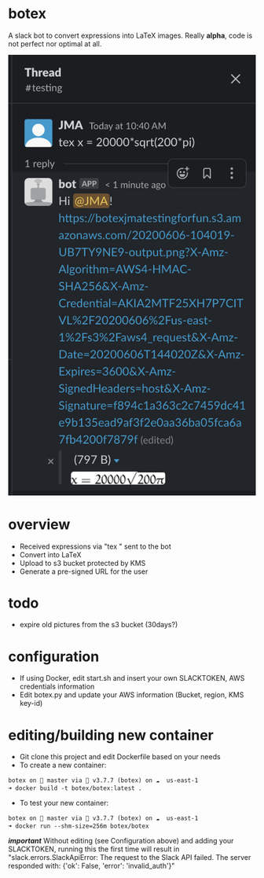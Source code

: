 # botex
 A slack bot to convert expressions into LaTeX images. Really **alpha**, code is not perfect nor optimal at all.
<!-- <img src="https://github.com/sourcefrenchy/botex/blob/master/s1.png" height=50% width=20%> -->
![Getting png back](https://github.com/sourcefrenchy/botex/blob/master/s2.png?raw=true) <!-- .element height="50%" width="50%" -->

# overview
- Received expressions via "tex <expression>" sent to the bot
- Convert into LaTeX
- Upload to s3 bucket protected by KMS
- Generate a pre-signed URL for the user
 
# todo
- expire old pictures from the s3 bucket (30days?)
 
# configuration
- If using Docker, edit start.sh and insert your own SLACKTOKEN, AWS credentials information
- Edit botex.py and update your AWS information (Bucket, region, KMS key-id)

# editing/building new container
- Git clone this project and edit Dockerfile based on your needs
- To create a new container:

```
botex on  master via 🐍 v3.7.7 (botex) on ☁️  us-east-1 
➜ docker build -t botex/botex:latest .
```

- To test your new container:
```
botex on  master via 🐍 v3.7.7 (botex) on ☁️  us-east-1 
➜ docker run --shm-size=256m botex/botex
```
***important*** Without editing (see Configuration above) and adding your SLACKTOKEN, running this the first time will result in "slack.errors.SlackApiError: The request to the Slack API failed. The server responded with: {'ok': False, 'error': 'invalid_auth'}"
